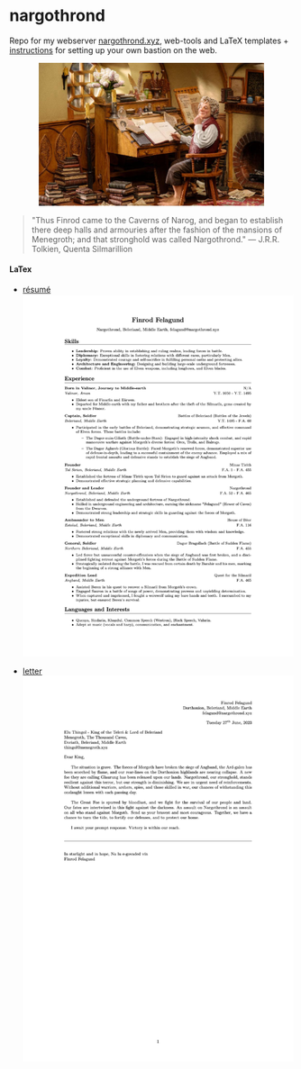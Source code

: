 # nargothrond
Repo for my webserver [nargothrond.xyz](https://nargothrond.xyz/), web-tools and LaTeX templates + [instructions](https://nargothrond.xyz/notes-web-server.html) for setting up your own bastion on the web.

<p align="center">
  <img src="img/bag-end.jpeg" width="400" alt="Bilbo at his Bag End study">
</p>

> "Thus Finrod came to the Caverns of Narog, and began to establish there deep halls and armouries after the fashion of the mansions of Menegroth; and that stronghold was called Nargothrond."
> ― J.R.R. Tolkien, Quenta Silmarillion

#### LaTex
- [résumé](latex/resume.tex)
![résumé](img/resume.png)

- [letter](latex/letter.tex)
![letter](img/letter.png)
